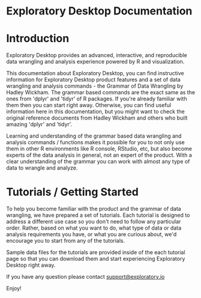 Exploratory Desktop Documentation
========

# Introduction

Exploratory Desktop provides an advanced, interactive, and reproducible data wrangling and analysis experience powered by R and visualization.

This documentation about Exploratory Desktop, you can find instructive information for Exploratory Desktop product features and a set of data wrangling and analysis commands - the Grammar of Data Wrangling by Hadley Wickham. The grammar based commands are the exact same as the ones from 'dplyr' and 'tidyr' of R packages. If you're already familiar with them then you can start right away. Otherwise, you can find useful information here in this documentation, but you might want to check the original reference documents from Hadley Wickham and others who built amazing 'dplyr' and 'tidyr'.

Learning and understanding of the grammar based data wrangling and analysis commands / functions makes it possible for you to not only use them in other R environments like R console, RStudio, etc, but also become experts of the data analysis in general, not an expert of the product. With a clear understanding of the grammar you can work with almost any type of data to wrangle and analyze.

# Tutorials / Getting Started

To help you become familiar with the product and the grammar of data wrangling, we have prepared a set of tutorials. Each tutorial is designed to address a different use case so you don't need to follow any particular order. Rather, based on what you want to do, what type of data or data analysis requirements you have, or what you are curious about, we'd encourage you to start from any of the tutorials.

Sample data files for the tutorials are provided inside of the each tutorial page so that you can download them and start experiencing Exploratory Desktop right away.

If you have any question please contact [support@exploratory.io](mailto:support@exploratory.io)

Enjoy!
